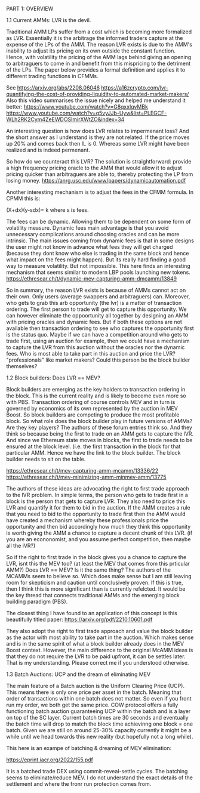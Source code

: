 PART 1: OVERVIEW 

1.1 Current AMMs: LVR is the devil. 

Traditional AMM LPs suffer from a cost which is becoming more formalized as LVR. Essentially it is the arbitrage the informed traders capture at the expense of the LPs of the AMM. The reason LVR exists is due to the AMM's inability to adjust its pricing on its own outside the constant function. Hence, with volatility the pricing of the AMM lags behind giving an opening to arbitraguers to come in and benefit from this mispricing to the detriment of the LPs. The paper below provides a formal definition and applies it to different trading functions in CFMMs. 

See https://arxiv.org/abs/2208.06046
https://a16zcrypto.com/lvr-quantifying-the-cost-of-providing-liquidity-to-automated-market-makers/
Also this video summarises the issue nicely and helped me understand it better: 
https://www.youtube.com/watch?v=G8qxxlqvMBk
https://www.youtube.com/watch?v=q5vyJJb-Uyw&list=PLEGCF-WLh2RK2Cym4ZeEWDOSlmirXWtZO&index=34

An interesting question is how does LVR relates to impermenant loss? And the short answer as I understand is they are not related. If the price moves up 20% and comes back then IL is 0. Whereas some LVR might have been realized and is indeed permenant. 

So how do we counteract this LVR? The solution is straightforward: provide a high frequency pricing oracle to the AMM that would allow it to adjust pricing quicker than arbitraguers are able to, thereby protecting the LP from losing money. 
https://anrg.usc.edu/www/papers/dynamicautomation.pdf


Another interesting mechanism is to adjust the fees in the CFMM formula. In CPMM this is: 

(X+dx)(y-sdx)= k where s is fees. 

The fees can be dynamic. Allowing them to be dependent on some form of volatility measure. Dynamic fees main advantage is that you avoid unnecessary complications around choosing oracles and can be more intrinsic. The main issues coming from dynamic fees is that in some designs the user might not know in advance what fees they will get charged (because they dont know who else is trading in the same block and hence what impact on the fees might happen). But its really hard finding a good way to measure volatility. But not impossible. This here finds an interesting mechanism that seems similar to modern LBP pools launching new tokens.
https://ethresear.ch/t/dynamic-mev-capturing-amm-dmcamm/13849
 

So in summary, the reason LVR exists is because of AMMs cannot act on their own. Only users (average swappers and arbitraguers) can. Moreover, who gets to grab this arb opportunity (the lvr) is a matter of transaction ordering. The first person to trade will get to capture this opportunity.  We can however eliminate the oppoortunity all together by designing an AMM with pricing oracles and dynamic fees. But if both these options are not available then transaction ordering to see who captures the opportunity first is the status quo. Maybe if we can have a competition around who gets to trade first, using an auction for example, then we could have a mechanism to capture the LVR from this auction without the oracles nor the dynamic fees. Who is most able to take part in this auction and price the LVR? "professionals" like market makers? Could this person be the block builder themselves? 


1.2 Block builders: Does LVR == MEV? 

Block builders are emerging as the key holders to transaction ordering in the block. This is the current reality and is likely to become even more so with PBS. Transaction ordering of course controls MEV and in turn is governed by economics of its own represented by the auction in MEV Boost. So block builders are competing to produce the most profitable block. So what role does the block builder play in future versions of AMMs? Are they key players? The authors of these forum entries think so. And they think so because being the first to trade on an AMM gets to capture the lVR. And since we Ethereum state moves in blocks, the first to trade needs to be ensured at the block level. (i.e. the first transaction in the block for that particular AMM. Hence we have the link to the block builder. The block builder needs to sit on the table. 

https://ethresear.ch/t/mev-capturing-amm-mcamm/13336/22
https://ethresear.ch/t/mev-minimizing-amm-minmev-amm/13775


The authors of these ideas are advocating the right to first trade approach to the lVR problem. In simple terms, the person who gets to trade first in a block is the person that gets to capture LVR. They also need to price this LVR and quantify it for them to bid in the auction. If the AMM creates a rule that you need to bid to the opportunity to trade first then the AMM would have created a mechanism whereby these professionals price the opportunity and then bid accordingly how much they think this opportunity is worth giving the AMM a chance to capture a decent chunk of this LVR. (if you are an econonomist, and you assume perfect competition, then maybe all the lVR?)  

So if the right to first trade in the block gives you a chance to capture the LVR, isnt this the MEV too? (at least the MEV that comes from this prticular AMM?) Does LVR == MEV? Is it the same thing? The authors of the MCAMMs seem to believe so. Which does make sense but I am still leaving room for skepticism and caution until conclusively proven. If this is true, then I think this is more significant than is currently refelcted. It would be the key thread that connects traditional AMMs and the emerging block building paradigm (PBS). 

The closest thing I have found to an application of this concept is this beautifully titled paper:
https://arxiv.org/pdf/2210.10601.pdf 

They also adopt the right to first trade approach and value the block builder as the actor with most ability to take part in the auction. Which makes sense and is in the same spirit of what a block builder already does in the MEV Boost context. However, the main difference to the original McAMM ideas is that they do not require the LVR to be paid upfront, it can be settles later. That is my understanding. Please correct me if you understood otherwise. 


1.3 Batch Auctions: UCP and the dream of eliminating MEV  

The main feature of a Batch auction is the Uniform Clearing Price (UCP). This means there is only one price per asset in the batch. Meaning that order of transactions within one batch does not matter. So even if you front run my order, we both get the same price. COW protocol offers a fully functioning batch auction guaranteeing UCP within the batch and is a layer on top of the SC layer. Current batch times are 30 seconds and eventually the batch time will drop to match the block time achievinng one block = one batch. Given we are still on around 25-30% capacity  currently it might be a while until we head towards this new reality (but hopefully not a long while). 

This here is an exampe of batching & dreaming of MEV elimination: 

https://eprint.iacr.org/2022/155.pdf

It is a batched trade DEX using commit-reveal-settle cycles. The batching seems to eliminate/reduce MEV. I do not understand the exact details of the settlement and where the fronr run protection comes from. 

 
